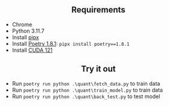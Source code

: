 <h2 align="center"> Requirements </h2>

- Chrome
- Python 3.11.7
- Install [pipx](https://pipx.pypa.io/stable/installation/)
- Install [Poetry 1.8.1](https://python-poetry.org/docs/#installation): `pipx install poetry==1.8.1`
- Install [CUDA 121](https://developer.nvidia.com/cuda-12-1-0-download-archive)

<h2 align="center"> Try it out </h2>

- Run `poetry run python .\quant\fetch_data.py` to train data
- Run `poetry run python .\quant\train_model.py` to train data
- Run `poetry run python .\quant\back_test.py` to test model